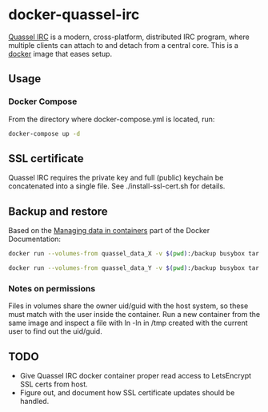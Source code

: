 # docker-quassel-irc

[Quassel IRC](http://quassel-irc.org/) is a modern, cross-platform, distributed
IRC program, where multiple clients can attach to and detach from a central
core. This is a [docker](https://www.docker.io) image that eases setup.

## Usage

### Docker Compose

From the directory where docker-compose.yml is located, run:

```bash
docker-compose up -d
```

## SSL certificate

Quassel IRC requires the private key and full (public) keychain be concatenated
into a single file. See ./install-ssl-cert.sh for details.

## Backup and restore

Based on the [Managing data in
containers](https://docs.docker.com/userguide/dockervolumes/) part of the
Docker Documentation:

```bash
docker run --volumes-from quassel_data_X -v $(pwd):/backup busybox tar cvf /backup/quassel_data_X.tar /var/lib/quassel
``` 

```bash
docker run --volumes-from quassel_data_Y -v $(pwd):/backup busybox tar xvf /backup/quasse_data_X.tar
``` 

### Notes on permissions

Files in volumes share the owner uid/guid with the host system, so these must
match with the user inside the container. Run a new container from the same
image and inspect a file with ln -ln in /tmp created with the current user to
find out the uid/guid.

## TODO

- Give Quassel IRC docker container proper read access to LetsEncrypt SSL certs from host.
- Figure out, and document how SSL certificate updates should be handled.
